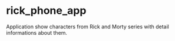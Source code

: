 # rick_phone_app
 Application show characters from Rick and Morty series with detail informations about them.

